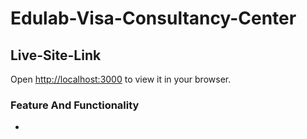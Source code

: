 # Edulab-Visa-Consultancy-Center

## Live-Site-Link
Open [http://localhost:3000](http://localhost:3000) to view it in your browser.

### Feature And Functionality
<ul>
<li></li>
</ul>